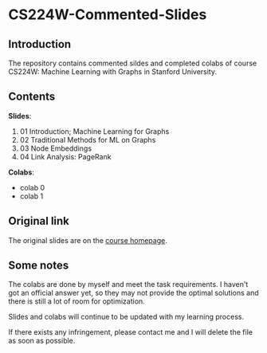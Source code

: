 # CS224W-Commented-Slides

## Introduction

The repository contains commented sildes and completed colabs of course CS224W: Machine Learning with Graphs in Stanford University. 

## Contents

**Slides**:
1. 01 Introduction; Machine Learning for Graphs
2. 02 Traditional Methods for ML on Graphs
3. 03 Node Embeddings
4. 04 Link Analysis: PageRank

**Colabs**:
* colab 0
* colab 1

## Original link

The original slides are on the [course homepage](http://web.stanford.edu/class/cs224w/).

## Some notes 

The colabs are done by myself and meet the task requirements. I haven't got an official answer yet, so they may not provide the optimal solutions and there is still a lot of room for optimization.

Slides and colabs will continue to be updated with my learning process.

If there exists any infringement, please contact me and I will delete the file as soon as possible.
